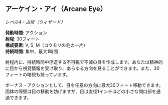 ## アーケイン・アイ（Arcane Eye）
*レベル4・占術（ウィザード）*

**発動時間**: アクション  
**射程**: 30フィート  
**構成要素**: V, S, M（コウモリの毛の一片）  
**持続時間**: 集中、最大1時間

射程内に、持続時間中浮遊する不可視で不滅の目を作成します。あなたは精神的に目から視覚情報を受け取り、あらゆる方向を見ることができます。また、30フィートの暗視も持っています。

ボーナス・アクションとして、目を任意の方向に最大30フィート移動できます。固体の障壁は目の移動を妨げますが、目は直径1インチほどの小さな開口部を通過できます。